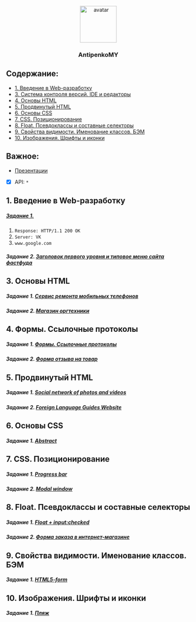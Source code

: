 <p align="center">
  <a href="https://github.com/Maximillliano">
    <img src="https://avatars1.githubusercontent.com/u/25266367?s=400&u=cc29dc0b0f77c788fd2688cb87fb629fddfb03a1&v=4" alt="avatar" width="100px">
  </a>
  <h3 align="center">AntipenkoMY</h3>
</p>

## Содержание:
- [1. Введение в Web-разработку](#1-Введение-в-Web-разработку)
- [3. Система контроля версий. IDE и редакторы](#3-Система-контроля-версий-IDE-и-редакторы)
- [4. Основы HTML](#4-Основы-HTML)
- [5. Продвинутый HTML](#5-Продвинутый-HTML)
- [6. Основы CSS](#6-Основы-CSS)
- [7. CSS. Позиционирование](#7-CSS-Позиционирование)
- [8. Float. Псевдоклассы и составные селекторы](8-Float-Псевдоклассы-и-cоставные-селекторы)
- [9. Свойства видимости. Именование классов. БЭМ](9-Свойства-видимости-Именование-классов-БЭМ)
- [10. Изображения. Шрифты и иконки](10-Изображения-Шрифты-и-иконкиы)


## Важное:
- [Презентации](https://github.com/AdukarIT/_Tasks_)
- [x] API: `*`


## 1. Введение в Web-разработку
##### [Задание 1.](https://github.com/AdukarIT/AntipenkoMY/tree/master/Task_1)
  1. `Response: HTTP/1.1 200 OK`
  2. `Server: VK`
  3. `www.google.com`
##### Задание 2. [Заголовок первого уровня и типовое меню сайта фастфуда](https://codepen.io/Maximillliano/pen/XvEGdX)

## 3. Основы HTML
#####	Задание 1. [Сервис ремонта мобильных телефонов](https://github.com/AdukarIT/AntipenkoMY/tree/master/Task_2/Mobile%20phone%20repair%20service)
##### Задание 2. [Магазин оргтехники](https://github.com/AdukarIT/AntipenkoMY/tree/master/Task_2/Office%20equipment%20store)

## 4. Формы. Ссылочные протоколы
##### Задание 1. [Формы. Ссылочные протоколы](https://codepen.io/Maximillliano/pen/JgLzGE)
##### Задание 2. [Форма отзыва на товар](https://codepen.io/Maximillliano/pen/ymqyxV)

## 5. Продвинутый HTML
##### Задание 1. [Social network of photos and videos](https://github.com/AdukarIT/AntipenkoMY/tree/master/Task_5/Social%20network%20of%20photos%20and%20videos)
##### Задание 2. [Foreign Language Guides Website](https://github.com/AdukarIT/AntipenkoMY/tree/master/Task_5/Foreign%20Language%20Guides%20Website)

## 6. Основы CSS
##### Задание 1. [Abstract](https://codepen.io/Maximillliano/pen/GRKjxVO)

## 7. CSS. Позиционирование
##### Задание 1. [Progress bar](https://codepen.io/Maximillliano/pen/yLBajjN)
##### Задание 2. [Modal window](https://codepen.io/Maximillliano/pen/xxKEzyy)

## 8. Float. Псевдоклассы и составные селекторы
##### Задание 1. [Float + input:checked](https://codepen.io/Maximillliano/pen/WNeZRNK)
##### Задание 2. [Форма заказа в интернет-магазине](https://github.com/AdukarIT/AntipenkoMY/tree/master/Task_8/Online%20Store%20Order%20Form)

## 9. Свойства видимости. Именование классов. БЭМ
##### Задание 1. [HTML5-form](https://codepen.io/Maximillliano/pen/eYOGrMR)

## 10. Изображения. Шрифты и иконки
##### Задание 1. [Пляж](https://codepen.io/Maximillliano/pen/bGbjopL)
